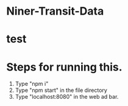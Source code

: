 # Niner-Transit-Data
# test

# Steps for running this.
1. Type "npm i"
2. Type "npm start" in the file directory
3. Type "localhost:8080" in the web ad bar.